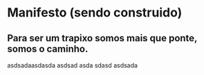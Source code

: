 # Manifesto (sendo construido)

## Para ser um trapixo somos mais que ponte, somos o caminho.
asdsadaasdasda
asdsad
asda
sdasd
asdsada
